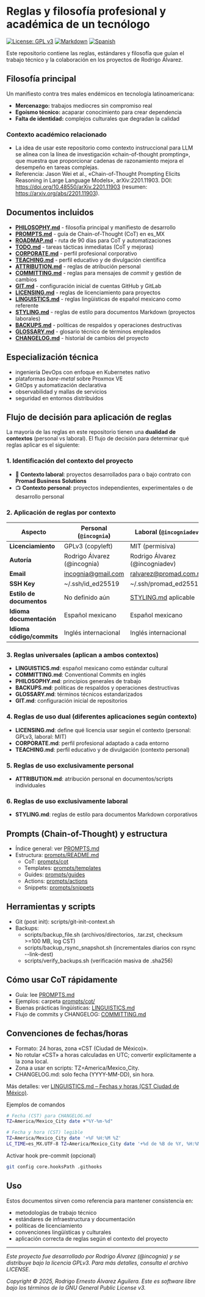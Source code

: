 # Reglas y filosofía profesional y académica de un tecnólogo

[![License: GPL v3](https://img.shields.io/badge/License-GPLv3-blue.svg)](https://www.gnu.org/licenses/gpl-3.0)
[![Markdown](https://img.shields.io/badge/Made%20with-Markdown-1f425f.svg)](http://commonmark.org)
[![Spanish](https://img.shields.io/badge/Language-Spanish%20(MX)-green.svg)](https://es.wikipedia.org/wiki/Espa%C3%B1ol_mexicano)

Este repositorio contiene las reglas, estándares y filosofía que guían el trabajo técnico y la colaboración en los proyectos de Rodrigo Álvarez.

## Filosofía principal

Un manifiesto contra tres males endémicos en tecnología latinoamericana:
- **Mercenazgo:** trabajos mediocres sin compromiso real
- **Egoísmo técnico:** acaparar conocimiento para crear dependencia
- **Falta de identidad:** complejos culturales que degradan la calidad

### Contexto académico relacionado
- La idea de usar este repositorio como contexto instruccional para LLM se alinea con la línea de investigación «chain-of-thought prompting», que muestra que proporcionar cadenas de razonamiento mejora el desempeño en tareas complejas.
- Referencia: Jason Wei et al., «Chain-of-Thought Prompting Elicits Reasoning in Large Language Models», arXiv:2201.11903. DOI: https://doi.org/10.48550/arXiv.2201.11903 (resumen: https://arxiv.org/abs/2201.11903).

## Documentos incluidos

- **[PHILOSOPHY.md](./PHILOSOPHY.md)** - filosofía principal y manifiesto de desarrollo
- **[PROMPTS.md](./PROMPTS.md)** - guía de Chain-of-Thought (CoT) en es_MX
- **[ROADMAP.md](./ROADMAP.md)** - ruta de 90 días para CoT y automatizaciones
- **[TODO.md](./TODO.md)** - tareas tácticas inmediatas (CoT y mejoras)
- **[CORPORATE.md](./CORPORATE.md)** - perfil profesional corporativo
- **[TEACHING.md](./TEACHING.md)** - perfil educativo y de divulgación científica
- **[ATTRIBUTION.md](./ATTRIBUTION.md)** - reglas de atribución personal
- **[COMMITTING.md](./COMMITTING.md)** - reglas para mensajes de *commit* y gestión de cambios
- **[GIT.md](./GIT.md)** - configuración inicial de cuentas GitHub y GitLab
- **[LICENSING.md](./LICENSING.md)** - reglas de licenciamiento para proyectos
- **[LINGUISTICS.md](./LINGUISTICS.md)** - reglas lingüísticas de español mexicano como referente
- **[STYLING.md](./STYLING.md)** - reglas de estilo para documentos Markdown (proyectos laborales)
- **[BACKUPS.md](./BACKUPS.md)** - políticas de respaldos y operaciones destructivas
- **[GLOSSARY.md](./GLOSSARY.md)** - glosario técnico de términos empleados
- **[CHANGELOG.md](./CHANGELOG.md)** - historial de cambios del proyecto

## Especialización técnica

- ingeniería DevOps con enfoque en Kubernetes nativo
- plataformas *bare-metal* sobre Proxmox VE
- GitOps y automatización declarativa
- observabilidad y mallas de servicios
- seguridad en entornos distribuidos

## Flujo de decisión para aplicación de reglas

La mayoría de las reglas en este repositorio tienen una **dualidad de contextos** (personal vs laboral). El flujo de decisión para determinar qué reglas aplicar es el siguiente:

### 1. Identificación del contexto del proyecto

- 💼 **Contexto laboral**: proyectos desarrollados para o bajo contrato con **Promad Business Solutions**
- 📺 **Contexto personal**: proyectos independientes, experimentales o de desarrollo personal

### 2. Aplicación de reglas por contexto

| Aspecto | Personal (`@incognia`) | Laboral (`@incogniadev`) |
|---------|------------------------|---------------------------|
| **Licenciamiento** | GPLv3 (copyleft) | MIT (permisiva) |
| **Autoría** | Rodrigo Álvarez (@incognia) | Rodrigo Álvarez (@incogniadev) |
| **Email** | incognia@gmail.com | ralvarez@promad.com.mx |
| **SSH Key** | ~/.ssh/id_ed25519 | ~/.ssh/promad_ed25519 |
| **Estilo de documentos** | No definido aún | [STYLING.md](./STYLING.md) aplicable |
| **Idioma documentación** | Español mexicano | Español mexicano |
| **Idioma código/commits** | Inglés internacional | Inglés internacional |

### 3. Reglas universales (aplican a ambos contextos)

- **LINGUISTICS.md**: español mexicano como estándar cultural
- **COMMITTING.md**: Conventional Commits en inglés
- **PHILOSOPHY.md**: principios generales de trabajo
- **BACKUPS.md**: políticas de respaldos y operaciones destructivas
- **GLOSSARY.md**: términos técnicos estandarizados
- **GIT.md**: configuración inicial de repositorios

### 4. Reglas de uso dual (diferentes aplicaciones según contexto)

- **LICENSING.md**: define qué licencia usar según el contexto (personal: GPLv3, laboral: MIT)
- **CORPORATE.md**: perfil profesional adaptado a cada entorno
- **TEACHING.md**: perfil educativo y de divulgación (contexto personal)

### 5. Reglas de uso exclusivamente personal

- **ATTRIBUTION.md**: atribución personal en documentos/scripts individuales

### 6. Reglas de uso exclusivamente laboral

- **STYLING.md**: reglas de estilo para documentos Markdown corporativos

## Prompts (Chain-of-Thought) y estructura

- Índice general: ver [PROMPTS.md](./PROMPTS.md)
- Estructura: [prompts/README.md](./prompts/README.md)
  - CoT: [prompts/cot](./prompts/cot)
  - Templates: [prompts/templates](./prompts/templates)
  - Guides: [prompts/guides](./prompts/guides)
  - Actions: [prompts/actions](./prompts/actions)
  - Snippets: [prompts/snippets](./prompts/snippets)

## Herramientas y scripts

- Git (post init): scripts/git-init-context.sh
- Backups:
  - scripts/backup_file.sh (archivos/directorios, .tar.zst, checksum >=100 MB, log CST)
  - scripts/backup_rsync_snapshot.sh (incrementales diarios con rsync --link-dest)
  - scripts/verify_backups.sh (verificación masiva de .sha256)

## Cómo usar CoT rápidamente

- Guía: lee [PROMPTS.md](./PROMPTS.md)
- Ejemplos: carpeta [prompts/cot/](./prompts/cot/)
- Buenas prácticas lingüísticas: [LINGUISTICS.md](./LINGUISTICS.md)
- Flujo de commits y CHANGELOG: [COMMITTING.md](./COMMITTING.md)

## Convenciones de fechas/horas

- Formato: 24 horas, zona «CST (Ciudad de México)».
- No rotular «CST» a horas calculadas en UTC; convertir explícitamente a la zona local.
- Zona a usar en scripts: TZ=America/Mexico_City.
- CHANGELOG.md: solo fecha (YYYY-MM-DD), sin hora.

Más detalles: ver [LINGUISTICS.md – Fechas y horas (CST Ciudad de México)](./LINGUISTICS.md#fechas-y-horas-cst-ciudad-de-méxico).

Ejemplos de comandos
```bash
# Fecha (CST) para CHANGELOG.md
TZ=America/Mexico_City date +"%Y-%m-%d"

# Fecha y hora (CST) legible
TZ=America/Mexico_City date '+%F %H:%M %Z'
LC_TIME=es_MX.UTF-8 TZ=America/Mexico_City date '+%d de %B de %Y, %H:%M (%Z)'
```

Activar hook pre-commit (opcional)
```bash
git config core.hooksPath .githooks
```

## Uso

Estos documentos sirven como referencia para mantener consistencia en:
- metodologías de trabajo técnico
- estándares de infraestructura y documentación
- políticas de licenciamiento
- convenciones lingüísticas y culturales
- aplicación correcta de reglas según el contexto del proyecto

---

*Este proyecto fue desarrollado por Rodrigo Álvarez (@incognia) y se distribuye bajo la licencia GPLv3. Para más detalles, consulta el archivo LICENSE.*

*Copyright © 2025, Rodrigo Ernesto Álvarez Aguilera. Este es software libre bajo los términos de la GNU General Public License v3.*
